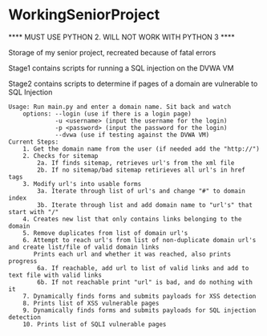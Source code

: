 # WorkingSeniorProject


****	MUST USE PYTHON 2. WILL NOT WORK WITH PYTHON 3 ****

Storage of my senior project, recreated because of fatal errors

Stage1 contains scripts for running a SQL injection on the DVWA VM

Stage2 contains scripts to determine if pages of a domain are vulnerable to SQL Injection
	
	Usage: Run main.py and enter a domain name. Sit back and watch
        options: --login (use if there is a login page) 
                 -u <username> (input the username for the login)
                 -p <password> (input the password for the login)
                 --dvwa (use if testing against the DVWA VM)
	Current Steps:
		1. Get the domain name from the user (if needed add the "http://")
		2. Checks for sitemap
			2a. If finds sitemap, retrieves url's from the xml file
			2b. If no sitemap/bad sitemap retirieves all url's in href tags
		3. Modify url's into usable forms
			3a. Iterate through list of url's and change "#" to domain index
			3b. Iterate through list and add domain name to "url's" that start with "/"
		4. Creates new list that only contains links belonging to the domain
		5. Remove duplicates from list of domain url's
		6. Attempt to reach url's from list of non-duplicate domain url's and create list/file of valid domain links
		   Prints each url and whether it was reached, also prints progress
			6a. If reachable, add url to list of valid links and add to text file with valid links 
			6b. If not reachable print "url" is bad, and do nothing with it
		7. Dynamically finds forms and submits payloads for XSS detection
		8. Prints list of XSS vulnerable pages
		9. Dynamically finds forms and submits payloads for SQL injection detection
		10. Prints list of SQLI vulnerable pages
